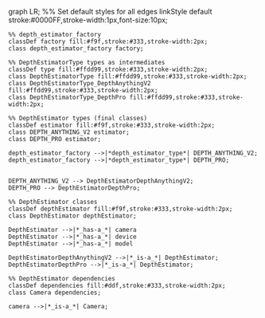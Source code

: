 graph LR;
    %% Set default styles for all edges
    linkStyle default stroke:#0000FF,stroke-width:1px,font-size:10px;

    %% depth_estimator_factory
    classDef factory fill:#f9f,stroke:#333,stroke-width:2px;
    class depth_estimator_factory factory;

    %% DepthEstimatorType types as intermediates
    classDef type fill:#ffdd99,stroke:#333,stroke-width:2px;
    class DepthEstimatorType fill:#ffdd99,stroke:#333,stroke-width:2px;
    class DepthEstimatorType_DepthAnythingV2 fill:#ffdd99,stroke:#333,stroke-width:2px;
    class DepthEstimatorType_DepthPro fill:#ffdd99,stroke:#333,stroke-width:2px;

    %% DepthEstimator types (final classes)
    classDef estimator fill:#f9f,stroke:#333,stroke-width:2px;
    class DEPTH_ANYTHING_V2 estimator;
    class DEPTH_PRO estimator;

    depth_estimator_factory -->|*depth_estimator_type*| DEPTH_ANYTHING_V2;
    depth_estimator_factory -->|*depth_estimator_type*| DEPTH_PRO;    


    DEPTH_ANYTHING_V2 --> DepthEstimatorDepthAnythingV2;
    DEPTH_PRO --> DepthEstimatorDepthPro;

    %% DepthEstimator classes
    classDef depthEstimator fill:#f9f,stroke:#333,stroke-width:2px;
    class DepthEstimator depthEstimator;

    DepthEstimator -->|*_has-a_*| camera
    DepthEstimator -->|*_has-a_*| device
    DepthEstimator -->|*_has-a_*| model        

    DepthEstimatorDepthAnythingV2 -->|*_is-a_*| DepthEstimator;
    DepthEstimatorDepthPro -->|*_is-a_*| DepthEstimator;

    %% DepthEstimator dependencies
    classDef dependencies fill:#ddf,stroke:#333,stroke-width:2px;
    class Camera dependencies;

    camera -->|*_is-a_*| Camera;

